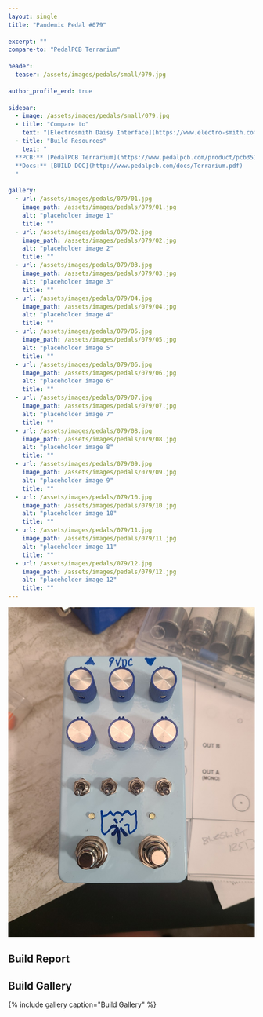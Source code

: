 ```yaml
---
layout: single
title: "Pandemic Pedal #079"

excerpt: ""
compare-to: "PedalPCB Terrarium"

header:
  teaser: /assets/images/pedals/small/079.jpg

author_profile_end: true

sidebar:
  - image: /assets/images/pedals/small/079.jpg
  - title: "Compare to"
    text: "[Electrosmith Daisy Interface](https://www.electro-smith.com/daisy/daisy)"
  - title: "Build Resources"
    text: "
  **PCB:** [PedalPCB Terrarium](https://www.pedalpcb.com/product/pcb351/)<br>
  **Docs:** [BUILD DOC](http://www.pedalpcb.com/docs/Terrarium.pdf)
  "

gallery:
  - url: /assets/images/pedals/079/01.jpg
    image_path: /assets/images/pedals/079/01.jpg
    alt: "placeholder image 1"
    title: ""
  - url: /assets/images/pedals/079/02.jpg
    image_path: /assets/images/pedals/079/02.jpg
    alt: "placeholder image 2"
    title: ""
  - url: /assets/images/pedals/079/03.jpg
    image_path: /assets/images/pedals/079/03.jpg
    alt: "placeholder image 3"
    title: ""
  - url: /assets/images/pedals/079/04.jpg
    image_path: /assets/images/pedals/079/04.jpg
    alt: "placeholder image 4"
    title: ""
  - url: /assets/images/pedals/079/05.jpg
    image_path: /assets/images/pedals/079/05.jpg
    alt: "placeholder image 5"
    title: ""
  - url: /assets/images/pedals/079/06.jpg
    image_path: /assets/images/pedals/079/06.jpg
    alt: "placeholder image 6"
    title: ""
  - url: /assets/images/pedals/079/07.jpg
    image_path: /assets/images/pedals/079/07.jpg
    alt: "placeholder image 7"
    title: ""
  - url: /assets/images/pedals/079/08.jpg
    image_path: /assets/images/pedals/079/08.jpg
    alt: "placeholder image 8"
    title: ""
  - url: /assets/images/pedals/079/09.jpg
    image_path: /assets/images/pedals/079/09.jpg
    alt: "placeholder image 9"
    title: ""
  - url: /assets/images/pedals/079/10.jpg
    image_path: /assets/images/pedals/079/10.jpg
    alt: "placeholder image 10"
    title: ""
  - url: /assets/images/pedals/079/11.jpg
    image_path: /assets/images/pedals/079/11.jpg
    alt: "placeholder image 11"
    title: ""
  - url: /assets/images/pedals/079/12.jpg
    image_path: /assets/images/pedals/079/12.jpg
    alt: "placeholder image 12"
    title: ""
---
```


[![header](/assets/images/pedals/079.jpg)](/assets/images/pedals/079.jpg)



## Build Report ##



## Build Gallery ##

{% include gallery caption="Build Gallery" %}